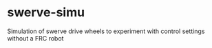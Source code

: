 # swerve-simu
Simulation of swerve drive wheels to experiment with control settings without a FRC robot

